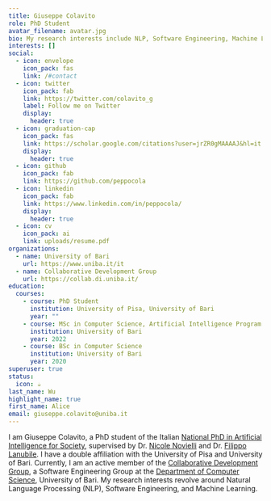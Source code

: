 ```yaml
---
title: Giuseppe Colavito
role: PhD Student
avatar_filename: avatar.jpg
bio: My research interests include NLP, Software Engineering, Machine Learning
interests: []
social:
  - icon: envelope
    icon_pack: fas
    link: /#contact
  - icon: twitter
    icon_pack: fab
    link: https://twitter.com/colavito_g
    label: Follow me on Twitter
    display:
      header: true
  - icon: graduation-cap
    icon_pack: fas
    link: https://scholar.google.com/citations?user=jrZR0gMAAAAJ&hl=it
    display:
      header: true
  - icon: github
    icon_pack: fab
    link: https://github.com/peppocola
  - icon: linkedin
    icon_pack: fab
    link: https://www.linkedin.com/in/peppocola/
    display:
      header: true
  - icon: cv
    icon_pack: ai
    link: uploads/resume.pdf
organizations:
  - name: University of Bari
    url: https://www.uniba.it/it
  - name: Collaborative Development Group
    url: https://collab.di.uniba.it/
education:
  courses:
    - course: PhD Student
      institution: University of Pisa, University of Bari
      year: ""
    - course: MSc in Computer Science, Artificial Intelligence Program
      institution: University of Bari
      year: 2022
    - course: BSc in Computer Science
      institution: University of Bari
      year: 2020
superuser: true
status:
  icon: ☕️
last_name: Wu
highlight_name: true
first_name: Alice
email: giuseppe.colavito@uniba.it
---
```

I am Giuseppe Colavito, a PhD student of the Italian [National PhD in Artificial Intelligence for Society](https://phd-ai-society.di.unipi.it/), supervised by Dr. [Nicole Novielli](https://collab.di.uniba.it/nicole/) and Dr. [Filippo Lanubile](http://www.di.uniba.it/~lanubile/).
I have a double affiliation with the University of Pisa and University of Bari.
Currently, I am an active member of the [Collaborative Development Group](https://collab.di.uniba.it/), a Software Engineering Group at the [Department of Computer Science](https://www.uniba.it/it/ricerca/dipartimenti/informatica), University of Bari.
My research interests revolve around Natural Language Processing (NLP), Software Engineering, and Machine Learning.